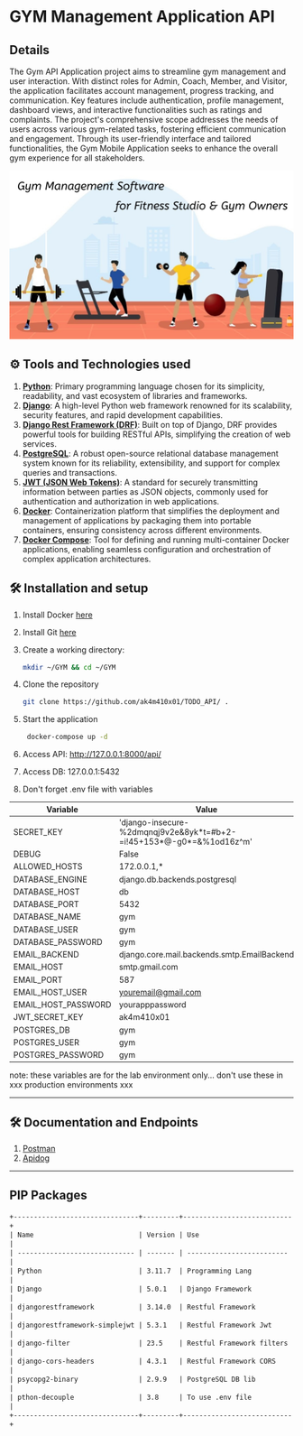 # GYM Management Application API

## Details

The Gym API Application project aims to streamline gym management and user interaction. With distinct roles for Admin, Coach, Member, and Visitor, the application facilitates account management, progress tracking, and communication. Key features include authentication, profile management, dashboard views, and interactive functionalities such as ratings and complaints. The project's comprehensive scope addresses the needs of users across various gym-related tasks, fostering efficient communication and engagement. Through its user-friendly interface and tailored functionalities, the Gym Mobile Application seeks to enhance the overall gym experience for all stakeholders.

<div align="center">
   <img src="./assets/images/gym_cover_01.jpg">
</div>

## ⚙ Tools and Technologies used

1. **[Python](https://www.python.org/)**: Primary programming language chosen for its simplicity, readability, and vast ecosystem of libraries and frameworks.
2. **[Django](https://www.djangoproject.com/)**: A high-level Python web framework renowned for its scalability, security features, and rapid development capabilities.
3. **[Django Rest Framework (DRF)](https://www.django-rest-framework.org/)**: Built on top of Django, DRF provides powerful tools for building RESTful APIs, simplifying the creation of web services.
4. **[PostgreSQL](https://www.postgresql.org/)**: A robust open-source relational database management system known for its reliability, extensibility, and support for complex queries and transactions.
5. **[JWT (JSON Web Tokens)](https://django-rest-framework-simplejwt.readthedocs.io/en/latest/)**: A standard for securely transmitting information between parties as JSON objects, commonly used for authentication and authorization in web applications.
6. **[Docker](https://www.docker.com/)**: Containerization platform that simplifies the deployment and management of applications by packaging them into portable containers, ensuring consistency across different environments.
7. **[Docker Compose](https://docs.docker.com/compose/)**: Tool for defining and running multi-container Docker applications, enabling seamless configuration and orchestration of complex application architectures.

## 🛠 Installation and setup

1. Install Docker [here](https://www.docker.com/get-started/)
2. Install Git [here](https://git-scm.com/downloads)
3. Create a working directory:

   ```bash
   mkdir ~/GYM && cd ~/GYM
   ```

4. Clone the repository

   ```bash
   git clone https://github.com/ak4m410x01/TODO_API/ .
   ```

5. Start the application

   ```bash
    docker-compose up -d
   ```

6. Access API: http://127.0.0.1:8000/api/

7. Access DB: 127.0.0.1:5432

8. Don't forget .env file with variables

| Variable            | Value                                                                 |
| ------------------- | --------------------------------------------------------------------- |
| SECRET_KEY          | 'django-insecure-%2dmqnqj9v2e&8yk\*t=#b+2-=i!45+153*@-g0*=&%1od16z^m' |
| DEBUG               | False                                                                 |
| ALLOWED_HOSTS       | 172.0.0.1,\*                                                          |
| DATABASE_ENGINE     | django.db.backends.postgresql                                         |
| DATABASE_HOST       | db                                                                    |
| DATABASE_PORT       | 5432                                                                  |
| DATABASE_NAME       | gym                                                                   |
| DATABASE_USER       | gym                                                                   |
| DATABASE_PASSWORD   | gym                                                                   |
| EMAIL_BACKEND       | django.core.mail.backends.smtp.EmailBackend                           |
| EMAIL_HOST          | smtp.gmail.com                                                        |
| EMAIL_PORT          | 587                                                                   |
| EMAIL_HOST_USER     | youremail@gmail.com                                                   |
| EMAIL_HOST_PASSWORD | yourapppassword                                                       |
| JWT_SECRET_KEY      | ak4m410x01                                                            |
| POSTGRES_DB         | gym                                                                   |
| POSTGRES_USER       | gym                                                                   |
| POSTGRES_PASSWORD   | gym                                                                   |

note:
these variables are for the lab environment only... don't use these in xxx production environments xxx

---

## 🛠 Documentation and Endpoints

1. [Postman](https://documenter.getpostman.com/view/27192844/2s9Yyy9eLr)
2. [Apidog](https://apidog.com/apidoc/shared-24d58e46-fc7f-4dcd-8ea0-2658c437d480)

---

## PIP Packages

    +-------------------------------+---------+---------------------------+
    | Name                          | Version | Use                       |
    | ----------------------------- | ------- | ------------------------- |
    | Python                        | 3.11.7  | Programming Lang          |
    | Django                        | 5.0.1   | Django Framework          |
    | djangorestframework           | 3.14.0  | Restful Framework         |
    | djangorestframework-simplejwt | 5.3.1   | Restful Framework Jwt     |
    | django-filter                 | 23.5    | Restful Framework filters |
    | django-cors-headers           | 4.3.1   | Restful Framework CORS    |
    | psycopg2-binary               | 2.9.9   | PostgreSQL DB lib         |
    | pthon-decouple                | 3.8     | To use .env file          |
    +-------------------------------+---------+---------------------------+

